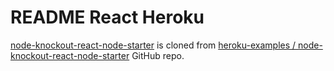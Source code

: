 # README React Heroku

[node-knockout-react-node-starter](https://github.com/JamieBort/LearningDirectory/tree/master/Heroku/node-knockout-react-node-starter) is cloned from [heroku-examples / node-knockout-react-node-starter](https://github.com/heroku-examples/node-knockout-react-node-starter) GitHub repo.
